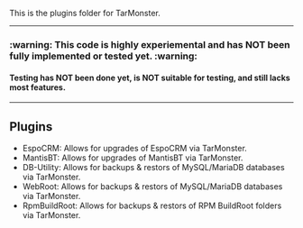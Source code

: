This is the plugins folder for TarMonster.

<hr>
<h3> :warning: This code is highly experiemental and has NOT been fully implemented or tested yet. :warning: </h3>
<h4> Testing has NOT been done yet, is NOT suitable for testing, and still lacks most features. </h4>
<hr>

<h2> Plugins</h2>
<ul>
  <li>EspoCRM:      Allows for upgrades of EspoCRM via TarMonster.</li>
  <li>MantisBT:     Allows for upgrades of MantisBT via TarMonster.</li>
  <li>DB-Utility:   Allows for backups & restors of MySQL/MariaDB databases via TarMonster.</li>
  <li>WebRoot:      Allows for backups & restors of MySQL/MariaDB databases via TarMonster.</li>
  <li>RpmBuildRoot: Allows for backups & restors of RPM BuildRoot folders via TarMonster.</li>
</ul>
